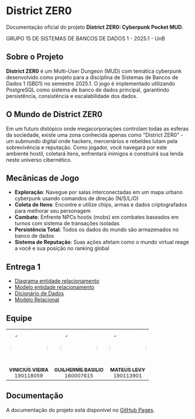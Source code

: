 # District ZER0

Documentação oficial do projeto **District ZER0: Cyberpunk Pocket MUD**.

GRUPO 15 DE SISTEMAS DE BANCOS DE DADOS 1 - 2025.1 - UnB

## Sobre o Projeto

**District ZER0** é um Multi-User Dungeon (MUD) com temática cyberpunk desenvolvido como projeto para a disciplina de Sistemas de Bancos de Dados 1 (SBD1) no semestre 2025.1. O jogo é implementado utilizando PostgreSQL como sistema de banco de dados principal, garantindo persistência, consistência e escalabilidade dos dados.

## O Mundo de District ZER0

Em um futuro distópico onde megacorporações controlam todas as esferas da sociedade, existe uma zona conhecida apenas como "District ZER0" - um submundo digital onde hackers, mercenários e rebeldes lutam pela sobrevivência e reputação. Como jogador, você navegará por este ambiente hostil, coletará itens, enfrentará inimigos e construirá sua lenda neste universo cibernético.

## Mecânicas de Jogo

- **Exploração**: Navegue por salas interconectadas em um mapa urbano cyberpunk usando comandos de direção (N/S/L/O)
- **Coleta de Itens**: Encontre e utilize chips, armas e dados criptografados para melhorar seu personagem
- **Combate**: Enfrente NPCs hostis (mobs) em combates baseados em turnos com sistema de transações isoladas
- **Persistência Total**: Todos os dados do mundo são armazenados no banco de dados
- **Sistema de Reputação**: Suas ações afetam como o mundo virtual reage a você e sua posição no ranking global

## Entrega 1

- [Diagrama entidade relacionamento](https://sbd1.github.io/2025.1-District-ZER0/modulo1/DER/)
- [Modelo entidade relacionamento](https://sbd1.github.io/2025.1-District-ZER0/modulo1/MER/)
- [Dicionário de Dados](https://sbd1.github.io/2025.1-District-ZER0/modulo1/DD/)
- [Modelo Relacional](https://sbd1.github.io/2025.1-District-ZER0/modulo1/MREL/)

## Equipe

<center>
<table>
  <tr>
    <td align="center">
      <a href="https://github.com/viniciusvieira00">
        <img style="border-radius: 50%;" src="https://github.com/viniciusvieira00.png" width="100px;" alt=""/>
        <br />
        <sub><b>VINICIUS VIEIRA</b></sub>
      </a>
      <br />
      <sub>190118059</sub>
    </td>
    <td align="center">
      <a href="https://github.com/GuilhermeBES">
        <img style="border-radius: 50%;" src="https://github.com/GuilhermeBES.png" width="100px;" alt=""/>
        <br />
        <sub><b>GUILHERME BASILIO</b></sub>
      </a>
      <br />
      <sub>160007615</sub>
    </td>
    <td align="center">
      <a href="https://github.com/mateus9levy">
        <img style="border-radius: 50%;" src="https://github.com/mateus9levy.png" width="100px;" alt=""/>
        <br />
        <sub><b>MATEUS LEVY</b></sub>
      </a>
      <br />
      <sub>190113901</sub>
    </td>
  </tr>
</table>
</center>

## Documentação

A documentação do projeto está disponível no [GitHub Pages](https://sbd1.github.io/2025.1-District-ZER0/).
